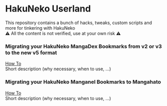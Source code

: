 # HakuNeko Userland

This repository contains a bunch of hacks, tweaks, custom scripts and more for tinkering with HakuNeko  
:warning: All the content is not verified, use at your own risk :warning:

### Migrating your HakuNeko MangaDex Bookmarks from v2 or v3 to the new v5 format
[How To](./bookmark-migration-mangadex-v5)  
Short description (why necessary, when to use, ...)

### Migrating your HakuNeko Manganel Bookmarks to Mangahato
[How To](./bookmark-migration-manganel-manganato)  
Short description (why necessary, when to use, ...)
